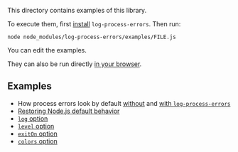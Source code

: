 This directory contains examples of this library.

To execute them, first [install](../README.md#install) `log-process-errors`.
Then run:

```
node node_modules/log-process-errors/examples/FILE.js
```

You can edit the examples.

They can also be run directly
[in your browser](https://repl.it/@ehmicky/log-process-errors).

## Examples

- How process errors look by default [without](before.js) and
  [with `log-process-errors`](after.js)
- [Restoring Node.js default behavior](restore.js)
- [`log` option](log.js)
- [`level` option](level.js)
- [`exitOn` option](exit.js)
- [`colors` option](colors.js)
